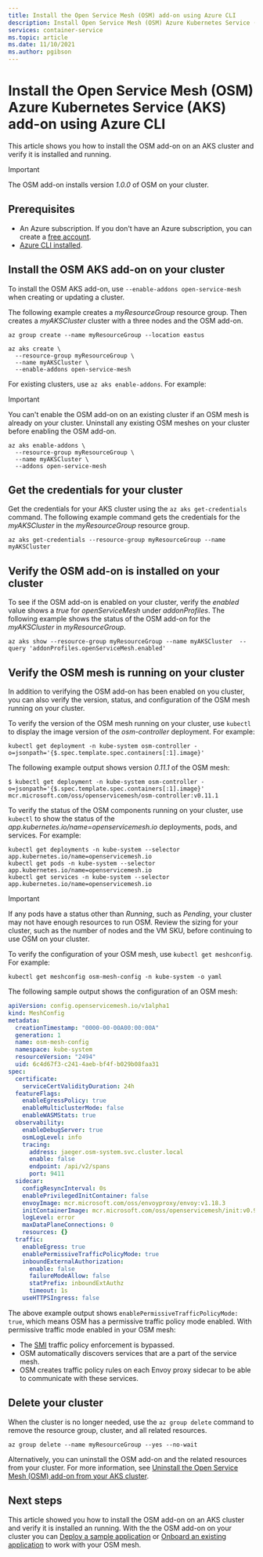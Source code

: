 ```yaml
---
title: Install the Open Service Mesh (OSM) add-on using Azure CLI
description: Install Open Service Mesh (OSM) Azure Kubernetes Service (AKS) add-on using Azure CLI
services: container-service
ms.topic: article
ms.date: 11/10/2021
ms.author: pgibson
---
```


# Install the Open Service Mesh (OSM) Azure Kubernetes Service (AKS) add-on using Azure CLI

This article shows you how to install the OSM add-on on an AKS cluster and verify it is installed and running.

> [!IMPORTANT]
> The OSM add-on installs version *1.0.0* of OSM on your cluster.

## Prerequisites

* An Azure subscription. If you don't have an Azure subscription, you can create a [free account](https://azure.microsoft.com/free).
* [Azure CLI installed](/cli/azure/install-azure-cli).

## Install the OSM AKS add-on on your cluster

To install the OSM AKS add-on, use `--enable-addons open-service-mesh` when creating or updating a cluster.

The following example creates a *myResourceGroup* resource group. Then creates a *myAKSCluster* cluster with a three nodes and the OSM add-on.

```azurecli-interactive
az group create --name myResourceGroup --location eastus

az aks create \
  --resource-group myResourceGroup \
  --name myAKSCluster \
  --enable-addons open-service-mesh
```

For existing clusters, use `az aks enable-addons`. For example:

> [!IMPORTANT]
> You can't enable the OSM add-on on an existing cluster if an OSM mesh is already on your cluster. Uninstall any existing OSM meshes on your cluster before enabling the OSM add-on.

```azurecli-interactive
az aks enable-addons \
  --resource-group myResourceGroup \
  --name myAKSCluster \
  --addons open-service-mesh
```

## Get the credentials for your cluster

Get the credentials for your AKS cluster using the `az aks get-credentials` command. The following example command gets the credentials for the *myAKSCluster* in the *myResourceGroup* resource group.

```azurecli-interactive
az aks get-credentials --resource-group myResourceGroup --name myAKSCluster
```

## Verify the OSM add-on is installed on your cluster

To see if the OSM add-on is enabled on your cluster, verify the *enabled* value shows a *true* for *openServiceMesh* under *addonProfiles*. The following example shows the status of the OSM add-on for the *myAKSCluster* in *myResourceGroup*.

```azurecli-interactive
az aks show --resource-group myResourceGroup --name myAKSCluster  --query 'addonProfiles.openServiceMesh.enabled'
```

## Verify the OSM mesh is running on your cluster

In addition to verifying the OSM add-on has been enabled on you cluster, you can also verify the version, status, and configuration of the OSM mesh running on your cluster.

To verify the version of the OSM mesh running on your cluster, use `kubectl` to display the image version of the *osm-controller* deployment. For example:

```azurecli-interactive
kubectl get deployment -n kube-system osm-controller -o=jsonpath='{$.spec.template.spec.containers[:1].image}'
```

The following example output shows version *0.11.1* of the OSM mesh:

```output
$ kubectl get deployment -n kube-system osm-controller -o=jsonpath='{$.spec.template.spec.containers[:1].image}'
mcr.microsoft.com/oss/openservicemesh/osm-controller:v0.11.1
```

To verify the status of the OSM components running on your cluster, use `kubectl` to show the status of the *app.kubernetes.io/name=openservicemesh.io* deployments, pods, and services. For example:

```azurecli-interactive
kubectl get deployments -n kube-system --selector app.kubernetes.io/name=openservicemesh.io
kubectl get pods -n kube-system --selector app.kubernetes.io/name=openservicemesh.io
kubectl get services -n kube-system --selector app.kubernetes.io/name=openservicemesh.io
```

> [!IMPORTANT]
> If any pods have a status other than *Running*, such as *Pending*, your cluster may not have enough resources to run OSM. Review the sizing for your cluster, such as the number of nodes and the VM SKU, before continuing to use OSM on your cluster.

To verify the configuration of your OSM mesh, use `kubectl get meshconfig`. For example:

```azurecli-interactive
kubectl get meshconfig osm-mesh-config -n kube-system -o yaml
```

The following sample output shows the configuration of an OSM mesh:

```yaml
apiVersion: config.openservicemesh.io/v1alpha1
kind: MeshConfig
metadata:
  creationTimestamp: "0000-00-00A00:00:00A"
  generation: 1
  name: osm-mesh-config
  namespace: kube-system
  resourceVersion: "2494"
  uid: 6c4d67f3-c241-4aeb-bf4f-b029b08faa31
spec:
  certificate:
    serviceCertValidityDuration: 24h
  featureFlags:
    enableEgressPolicy: true
    enableMulticlusterMode: false
    enableWASMStats: true
  observability:
    enableDebugServer: true
    osmLogLevel: info
    tracing:
      address: jaeger.osm-system.svc.cluster.local
      enable: false
      endpoint: /api/v2/spans
      port: 9411
  sidecar:
    configResyncInterval: 0s
    enablePrivilegedInitContainer: false
    envoyImage: mcr.microsoft.com/oss/envoyproxy/envoy:v1.18.3
    initContainerImage: mcr.microsoft.com/oss/openservicemesh/init:v0.9.1
    logLevel: error
    maxDataPlaneConnections: 0
    resources: {}
  traffic:
    enableEgress: true
    enablePermissiveTrafficPolicyMode: true
    inboundExternalAuthorization:
      enable: false
      failureModeAllow: false
      statPrefix: inboundExtAuthz
      timeout: 1s
    useHTTPSIngress: false
```

The above example output shows `enablePermissiveTrafficPolicyMode: true`, which means OSM has a permissive traffic policy mode enabled. With permissive traffic mode enabled in your OSM mesh:

* The [SMI][smi] traffic policy enforcement is bypassed.
* OSM automatically discovers services that are a part of the service mesh.
* OSM creates traffic policy rules on each Envoy proxy sidecar to be able to communicate with these services.



## Delete your cluster

When the cluster is no longer needed, use the `az group delete` command to remove the resource group, cluster, and all related resources.

```azurecli-interactive
az group delete --name myResourceGroup --yes --no-wait
```

Alternatively, you can uninstall the OSM add-on and the related resources from your cluster. For more information, see [Uninstall the Open Service Mesh (OSM) add-on from your AKS cluster][osm-uninstall].

## Next steps

This article showed you how to install the OSM add-on on an AKS cluster and verify it is installed an running. With the the OSM add-on on your cluster you can [Deploy a sample application][osm-deploy-sample-app] or [Onboard an existing application][osm-onboard-app] to work with your OSM mesh.

[aks-ephemeral]: cluster-configuration.md#ephemeral-os
[osm-sample]: open-service-mesh-deploy-new-application.md
[osm-uninstall]: open-service-mesh-uninstall-add-on.md
[smi]: https://smi-spec.io/
[osm-deploy-sample-app]: https://release-v1-0.docs.openservicemesh.io/docs/getting_started/install_apps/
[osm-onboard-app]: https://release-v1-0.docs.openservicemesh.io/docs/guides/app_onboarding/